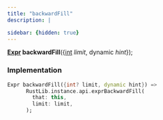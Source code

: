 ```yaml
---
title: "backwardFill"
description: |

sidebar: {hidden: true}
---
```

<span class="dart-code"><strong>[Expr] backwardFill</strong>({<span class="nobr">[int] <i>limit</i></span>, <span class="nobr">dynamic <i>hint</i></span>});</span>


### Implementation
```dart
Expr backwardFill({int? limit, dynamic hint}) =>
      RustLib.instance.api.exprBackwardFill(
        that: this,
        limit: limit,
      );
```

[Expr]: /reference/classes/expr/
[int]: https://api.flutter.dev/flutter/dart-core/int-class.html